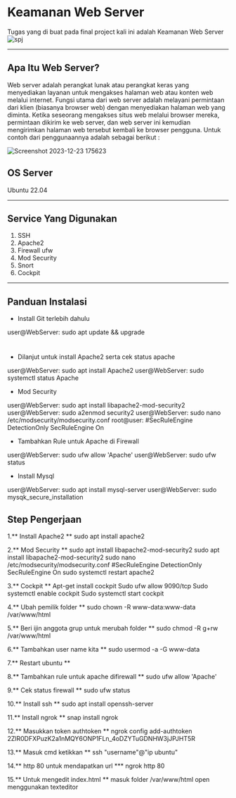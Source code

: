 #  Keamanan Web Server #
Tugas yang di buat pada final project kali ini adalah Keamanan Web Server
![spj](https://github.com/Xzhacts-Crew/OneTeam-SPJ/assets/148695999/1556cfa9-141a-4366-b6d6-f8fceae24c4f)

***

## Apa Itu Web Server? ##
Web server adalah perangkat lunak atau perangkat keras yang menyediakan layanan untuk mengakses halaman web atau konten web melalui internet. Fungsi utama dari web server adalah melayani permintaan dari klien (biasanya browser web) dengan menyediakan halaman web yang diminta. Ketika seseorang mengakses situs web melalui browser mereka, permintaan dikirim ke web server, dan web server ini kemudian mengirimkan halaman web tersebut kembali ke browser pengguna. Untuk contoh dari penggunaannya adalah sebagai berikut :

![Screenshot 2023-12-23 175623](https://github.com/alvingg666/FP/assets/148695999/0222ae1b-9e02-420a-a06f-146650b1bccb)






## OS Server ##
Ubuntu 22.04
***


## Service Yang Digunakan ##
1. SSH 
2. Apache2
3. Firewall ufw
4. Mod Security
5. Snort
6. Cockpit
***
## Panduan Instalasi ##

- Install Git terlebih dahulu

user@WebServer: sudo apt update && upgrade

#

- Dilanjut untuk install Apache2 serta cek status apache


user@WebServer: sudo apt install Apache2
user@WebServer: sudo systemctl status Apache



- Mod Security


user@WebServer: sudo apt install libapache2-mod-security2
user@WebServer: sudo a2enmod security2
user@WebServer: sudo nano /etc/modsecurity/modsecurity.conf
root@user: #SecRuleEngine DetectionOnly 
SecRuleEngine On



- Tambahkan Rule untuk Apache di Firewall


user@WebServer: sudo ufw allow 'Apache'
user@WebServer: sudo ufw status



- Install Mysql

user@WebServer: sudo apt install mysql-server
user@WebServer: sudo mysqk_secure_installation


## Step Pengerjaan #
1.** Install Apache2 **
sudo apt install apache2

2.** Mod Security **
sudo apt install libapache2-mod-security2
sudo apt install libapache2-mod-security2
sudo nano /etc/modsecurity/modsecurity.conf
#SecRuleEngine DetectionOnly 
SecRuleEngine On
sudo systemctl restart apache2

3.** Cockpit **
Apt-get install cockpit
Sudo ufw allow 9090/tcp
Sudo systemctl enable cockpit
Sudo systemctl start cockpit

4.**  Ubah pemilik folder **
sudo chown -R www-data:www-data /var/www/html

5.** Beri ijin anggota grup untuk merubah folder **
sudo chmod -R g+rw /var/www/html

6.** Tambahkan user name kita **
sudo usermod -a -G www-data

7.** Restart ubuntu **

8.** Tambahkan rule untuk apache difirewall **
sudo ufw allow 'Apache'

9.** Cek status firewall **
sudo ufw status

10.** Install ssh **
sudo apt install openssh-server

11.** Install ngrok **
snap install ngrok

12.** Masukkan token authtoken **
ngrok config add-authtoken 2ZlR0DFXPuzK2a1nMQY6ONP1FLn_4oDZYTuGDNHW3jJPJHT5R

13.** Masuk cmd ketikkan **
ssh "username"@"ip ubuntu"

14.** http 80 untuk mendapatkan url ***
ngrok http 80

15.** Untuk mengedit index.html **
masuk folder /var/www/html open menggunakan texteditor 




